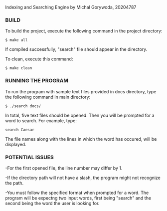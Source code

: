 Indexing and Searching Engine 
by Michal Gorywoda, 20204787

### BUILD ###
To build the project, execute the following command in the project directory:

	$ make all

If compiled successfully, "search" file should appear in the directory.

To clean, execute this command:

	$ make clean


### RUNNING THE PROGRAM ###

To run the program with sample text files provided in docs directory, type the following command in main directory:

	$ ./search docs/

In total, five text files should be opened. 
Then you will be prompted for a word to search. For example, type:

	search Caesar

The file names along with the lines in which the word has occured, will be displayed.

### POTENTIAL ISSUES ###

-For the first opened file, the line number may differ by 1.

-If the directory path will not have a slash, the program might not recognize the path.

-You must follow the specified format when prompted for a word. 
The program will be expectng two input words, first being "search" and the second being the word the user is looking for.
